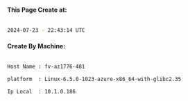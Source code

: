 
   
#### This Page Create at:

```bash

2024-07-23 - 22:43:14 UTC

```

#### Create By Machine:

```bash

Host Name : fv-az1776-481

platform  : Linux-6.5.0-1023-azure-x86_64-with-glibc2.35

Ip Local  : 10.1.0.186

```

